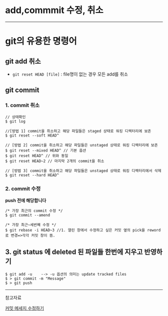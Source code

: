 # add,commmit 수정, 취소

---

# git의 유용한 명령어

## git add 취소

  - `git reset HEAD [file]` : file명이 없는 경우 모든 add를 취소


## git commit
### 1. commit 취소

```shell
// 상태확인
$ git log

//[방법 1] commit을 취소하고 해당 파일들은 staged 상태로 워킹 디렉터리에 보존
$ git reset --soft HEAD^

// [방법 2] commit을 취소하고 해당 파일들은 unstaged 상태로 워킹 디렉터리에 보존
$ git reset --mixed HEAD^ // 기본 옵션
$ git reset HEAD^ // 위와 동일
$ git reset HEAD~2 // 마지막 2개의 commit을 취소

// [방법 3] commit을 취소하고 해당 파일들은 unstaged 상태로 워킹 디렉터리에서 삭제
$ git reset --hard HEAD^
```

### 2. commit 수정

**push 전에 해당합니다**

```shell
/* 가장 최근의 commit 수정 */
$ git commit --amend

/* 가장 최근~세번째 수정 */
$ git rebase -i HEAD~3 //1. 열린 창에서 수정하고 싶은 커밋 옆의 pick을 reword로 변경=>각각 커밋 창이 뜸.

```


## 3. git status 에 deleted 된 파일들 한번에 지우고 반영하기
  ```shell
 $ git add -u    --> -u 옵션의 의미는 update tracked files
 $ > git commit -m "Message"
 $ > git push
```




---
참고자료

 [커밋 메세지 수정하기](https://velog.io/@mayinjanuary/git-%EC%BB%A4%EB%B0%8B-%EB%A9%94%EC%84%B8%EC%A7%80-%EC%88%98%EC%A0%95%ED%95%98%EA%B8%B0-changing-commit-message)
